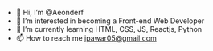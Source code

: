- 👋 Hi, I’m @Aeonderf
- 👀 I’m interested in becoming a Front-end Web Developer
- 🌱 I’m currently learning HTML, CSS, JS, Reactjs, Python
- 📫 How to reach me ipawar05@gmail.com

<!---
Aeonderf/Aeonderf is a ✨ special ✨ repository because its `README.md` (this file) appears on your GitHub profile.
You can click the Preview link to take a look at your changes.
--->
